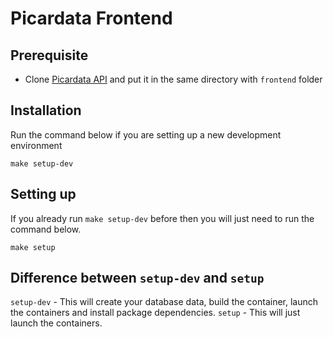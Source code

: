 # Picardata Frontend

## Prerequisite
* Clone [Picardata API](https://github.com/picardata-labs/api) and put it in the same directory with `frontend` folder

## Installation
Run the command below if you are setting up a new development environment
```shell
make setup-dev
```

## Setting up
If you already run `make setup-dev` before then you will just need to run the command below.
```
make setup
```

## Difference between `setup-dev` and `setup`
`setup-dev` - This will create your database data, build the container, launch the containers and install package dependencies.
`setup` - This will just launch the containers.
